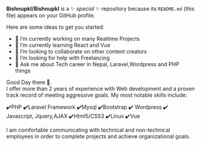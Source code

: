 <!-- ### Hi there  -->

**Bishnupkl/Bishnupkl** is a ✨ _special_ ✨ repository because its `README.md` (this file) appears on your GitHub profile.

Here are some ideas to get you started:

- 🔭 I’m currently working on many Realtime Projects
- 🌱 I’m currently learning React and Vue
- 👯 I’m looking to collaborate on other content creators
- 🤔 I’m looking for help with Freelancing
- 💬 Ask me about  Tech career in Nepal, Laravel,Wordpress and PHP things
<!-- - 📫 How to reach me: ...
- 😄 Pronouns: ...
- ⚡ Fun fact: ... -->

Good Day there 👋. <br />
I offer more than 2 years of experience with Web development and a proven track record of meeting aggressive goals. My most notable skills include: <br />

✔️PHP
✔️Laravel Framework
✔️Mysql
✔️Bootstrap
✔️ Wordpress
✔️ Javascript, Jquery,AJAX
✔️Html5/CSS3
✔️Linux
✔️Vue


I am comfortable communicating with technical and non-technical employees in order to complete projects and achieve organizational goals.




<br />
<br />

